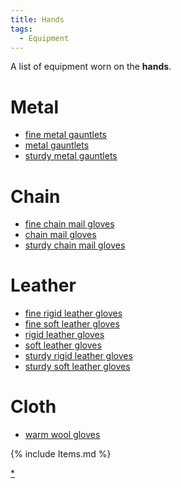 ```yaml
---
title: Hands
tags:
  - Equipment
---
```

A list of equipment worn on the **hands**.

# Metal

- [fine metal gauntlets](fine_metal_gauntlets "wikilink")
- [metal gauntlets](metal_gauntlets "wikilink")
- [sturdy metal gauntlets](sturdy_metal_gauntlets "wikilink")

# Chain

- [fine chain mail gloves](fine_chain_mail_gloves "wikilink")
- [chain mail gloves](chain_mail_gloves "wikilink")
- [sturdy chain mail gloves](sturdy_chain_mail_gloves "wikilink")

# Leather

- [fine rigid leather gloves](fine_rigid_leather_gloves "wikilink")
- [fine soft leather gloves](fine_soft_leather_gloves "wikilink")
- [rigid leather gloves](rigid_leather_gloves "wikilink")
- [soft leather gloves](soft_leather_gloves "wikilink")
- [sturdy rigid leather gloves](sturdy_rigid_leather_gloves "wikilink")
- [sturdy soft leather gloves](sturdy_soft_leather_gloves "wikilink")

# Cloth

- [warm wool gloves](warm_wool_gloves "wikilink")

{% include Items.md %}

[\*](Category:Hands_items "wikilink")